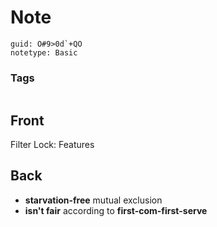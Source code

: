 # Note
```
guid: O#9>0d`+QO
notetype: Basic
```

### Tags
```
```

## Front
Filter Lock: Features

## Back
- <b>starvation-free</b> mutual exclusion
- <b>isn't fair</b> according to <b>first-com-first-serve</b>

